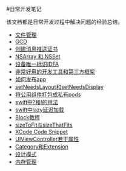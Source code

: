 #日常开发笔记

该文档都是日常开发过程中解决问题的经验总结。
  * [文件管理](Content/File.md)
  * [GCD](Content/GCD.md)
  * [创建消息推送证书](Content/创建消息推送证书.md)
  * [NSArray 和 NSSet](Content/Collection.md)
  * [设备唯一标识IDFA](Content/IDFA.md)
  * [非常好用的开发工具和第三方框架](Content/ThirdPart.md)
  * [如何发布app](Content/SubmitApp.md)
  * [setNeedsLayout和setNeedsDisplay](Content/Show.md)
  * [将公用组件打包成私有pods](Content/Cocopods.md)
  * [swift中?和!的用法](Content/swift01.md)
  * [swift中lazy延迟加载](Content/swift02.md)
  * [Block教程](http://www.dreamingwish.com/article/block教程系列.html)
  * [sizeToFit与sizeThatFits](Content/Size.md)
  * [XCode Code Snippet](Content/Snippet.md)
  * [UIViewController若干属性](Content/UIViewController.md)
  * [Category和Extension](Content/Category.md)
  * [设计模式](Content/DesignPatterns.md)
  * [内存管理](Content/Memory.md)


